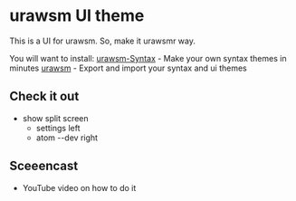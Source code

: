 # urawsm UI theme

This is a UI for urawsm. So, make it urawsmr way.

You will want to install:
[urawsm-Syntax]() - Make your own syntax themes in minutes
[urawsm]() - Export and import your syntax and ui themes

## Check it out

- show split screen
  - settings left
  - atom --dev right


## Sceeencast
- YouTube video on how to do it

